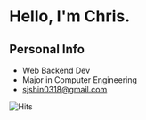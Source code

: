 # Hello, I'm Chris. 
<!--![Anurag's GitHub stats](https://github-readme-stats.vercel.app/api?username=soojung318&show_icons=true&theme=onedark)
<br>
![Top Langs](https://github-readme-stats.vercel.app/api/top-langs/?username=soojung318&layout=compact&theme=onedark)
-->
## Personal Info

- Web Backend Dev
- Major in Computer Engineering
- sjshin0318@gmail.com
  <!--INT64 Inc.--> <!--Junior Web Developer -->
  
<!--## Technology Stacks
- Frontend : <img src="https://img.shields.io/badge/HTML5-E34F26?style=flat&logo=HTML5&logoColor=white"/>, <img src="https://img.shields.io/badge/CSS3-1572B6?style=flat&logo=CSS3&logoColor=white"/>, <img src="https://img.shields.io/badge/JSON-000000?style=flat&logo=JSON&logoColor=white"/>, <img src="https://img.shields.io/badge/JavaScript-F7DF1E?style=flat&logo=JavaScript&logoColor=white"/>, <img src="https://img.shields.io/badge/jQuery-0769AD?style=flat&logo=jQuery&logoColor=white"/>, <img src="https://img.shields.io/badge/Bootstrap-7952B3?style=flat&logo=Bootstrap&logoColor=white"/>, <img src="https://img.shields.io/badge/Chart.js-FF6384?style=flat&logo=Chart.js&logoColor=white"/>, <img src="https://img.shields.io/badge/D3.js-F9A03C?style=flat&logo=D3.js&logoColor=white"/>, <img src="https://img.shields.io/badge/Node.js-339933?style=flat&logo=Node.js&logoColor=white"/>
- Backend : <img src="https://img.shields.io/badge/Spring-6DB33F?style=flat&logo=Spring&logoColor=white"/> with <img src="https://img.shields.io/badge/Java-0769AD?style=flat&logo=Java&logoColor=white"/>, <img src="https://img.shields.io/badge/Oracle DB-F80000?style=flat&logo=Oracle&logoColor=white"/>, <img src="https://img.shields.io/badge/SQLite-003B57?style=flat&logo=SQLite&logoColor=white"/>, <img src="https://img.shields.io/badge/MySQL-4479A1?style=flat&logo=MySQL&logoColor=white"/>, Data Analytics with <img src="https://img.shields.io/badge/Python-3776AB?style=flat&logo=Python&logoColor=white"/> & <img src="https://img.shields.io/badge/R-276DC3?style=flat&logo=R&logoColor=white"/>
- Mobile App : <img src="https://img.shields.io/badge/React Native-61DAFB?style=flat&logo=React&logoColor=white"/>, <img src="https://img.shields.io/badge/Android-3DDC84?style=flat&logo=Android&logoColor=white"/>, <img src="https://img.shields.io/badge/iOS-000000?style=flat&logo=iOS&logoColor=white"/> with <img src="https://img.shields.io/badge/Swift-F05138?style=flat&logo=Swift&logoColor=white"/>, ar/vr game with c#
- Embedded : <img src="https://img.shields.io/badge/Raspberry Pi-A22846?style=flat&logo=Raspberry Pi&logoColor=white"/> with <img src="https://img.shields.io/badge/Debian-A81D33?style=flat&logo=Debian&logoColor=white"/>, <img src="https://img.shields.io/badge/C-A8B9CC?style=flat&logo=C&logoColor=white"/>
- Deployment : <img src="https://img.shields.io/badge/Amazon AWS-232F3E?style=flat&logo=Amazon AWS&logoColor=white"/>, <img src="https://img.shields.io/badge/Firebase-FFCA28?style=flat&logo=Firebase&logoColor=white"/>
- Version Control : <img src="https://img.shields.io/badge/GitHub-181717?style=flat&logo=GitHub&logoColor=white"/>
-->
<!--sns
<a href="https://www.instagram.com/sjsj._.e/">
    <img 
        src="http://img.shields.io/badge/Instagram-E4405F?style=flat&logo=Instagram&logoColor=white&link=https://www.instagram.com/sjsj._.e/"
        style="height : auto; margin-left : 10px; margin-right : 10px;"/>
</a>
-->
<!--
[![Solved.ac 프로필](http://mazassumnida.wtf/api/v2/generate_badge?boj=sjshin0318)](https://solved.ac/sjshin0318)
-->
<!--# 프로젝트
## 1. 📱나만의 비밀 다이어리 어플리케이션, PAPAYA(with Android)
<img src="https://user-images.githubusercontent.com/106755183/223613775-c1d85af6-55c4-48cf-9657-7155bdbfaa7c.png" width="300" height="500">

<p><a href="https://github.com/morriee/AdvancedMobile/wiki/%ED%94%84%EC%A0%9D-%EC%A0%9C%EC%95%88%EC%84%9C">프로젝트 제안서</a></p>
<p><a href="https://github.com/morriee/Papaya3">소스 저장소</a></p>
<p><a href="https://youtu.be/UzJhLMoavx4">데모영상</a></p>


## 2. 💻기업 전기차 충전소 실사 관리 및 통계 웹 페이지 개발
<img src="https://user-images.githubusercontent.com/106755183/223613026-818ea4e5-817e-423f-9fbb-43cbe6a20572.png" width="600" height="350">
<img src="https://user-images.githubusercontent.com/106755183/223613324-591c15e3-d638-4d35-aaf8-b4d1fc8c61a5.png" width="600" height="350">

<p>작업기간 : 2023.02.09 ~ 2023.04.10</p>
<p>작업툴 : WebStorm 2022.2.3</p>
<p>기술 스택 : <img src="https://img.shields.io/badge/HTML5-E34F26?style=flat&logo=HTML5&logoColor=white"/>, <img src="https://img.shields.io/badge/CSS3-1572B6?style=flat&logo=CSS3&logoColor=white"/>, <img src="https://img.shields.io/badge/JavaScript-F7DF1E?style=flat&logo=JavaScript&logoColor=white"/>, <img src="https://img.shields.io/badge/jQuery-0769AD?style=flat&logo=jQuery&logoColor=white"/>, <img src="https://img.shields.io/badge/Bootstrap5-7952B3?style=flat&logo=Bootstrap&logoColor=white"/>, <img src="https://img.shields.io/badge/Chart.js-FF6384?style=flat&logo=Chart.js&logoColor=white"/>,<img src="https://img.shields.io/badge/Amazon AWS-232F3E?style=flat&logo=Amazon AWS&logoColor=white"/> 
</p>
<p>작업 인원 : 2명</p>
<p>소개 : 전기차 충전소의 현황과 앞으로 제작할 전기차 충전소 실사 관리를 한다. 시공사, 시행사, 영업본부, 운영본부에서 동시에 확인 가능할 수 있고, 운영본부에서 실사관리를 하기 위해 사용된다. 또한 충전사업자들도 이 웹페이지를 통해 현재 상황을 실시간으로 파악할 수 있으며, 전기차 충전소에 대한 위치, 개수, 등을 파악할 수 있다. 이 웹페이지에서 인사관리 DB도 이루어지고, 일정, 실사, 계약, 공지사항, 시스템, 실시간 모니터링이 이루어진다.</p>
-->
<!----->
<!--<a href="https://velog.io/@soojung318">
<img src="http://img.shields.io/badge/-Velog-000000?style=flat&logo=Velog&link=https://velog.io/@soojung318" style="height : auto; margin-left : 10px; margin-right : 10px;"/>
</a>-->
<!--<a href="https://www.instagram.com/dev._.chris/">
<img src="http://img.shields.io/badge/Instagram-E4405F?style=flat&logo=Instagram&logoColor=white&link=https://www.instagram.com/sjsj._.e/" style="height : auto; margin-left : 10px; margin-right : 10px;"/>
</a>
-->

![Hits](https://hits.seeyoufarm.com/api/count/incr/badge.svg?url=https%3A%2F%2Fgithub.com%2Fsoojung318&count_bg=%238B5BAC&title_bg=%23555555&icon=&icon_color=%23E7E7E7&title=hits&edge_flat=false)
